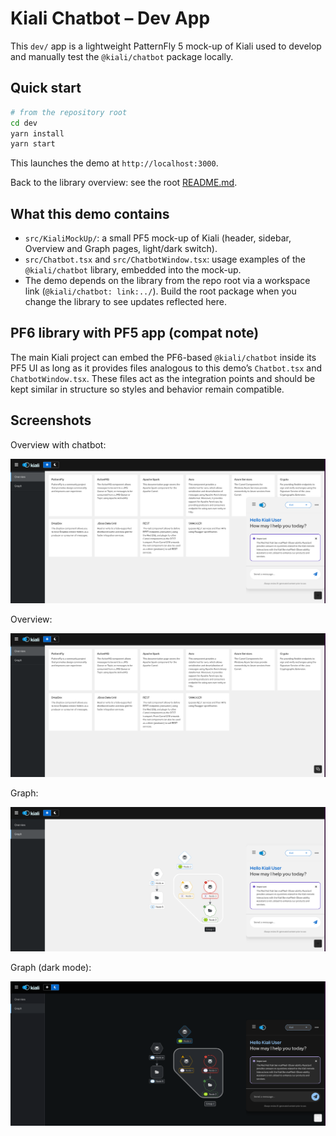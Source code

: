 # Kiali Chatbot – Dev App

This `dev/` app is a lightweight PatternFly 5 mock-up of Kiali used to develop and manually test the `@kiali/chatbot` package locally.

## Quick start

```bash
# from the repository root
cd dev
yarn install
yarn start
```

This launches the demo at `http://localhost:3000`.

Back to the library overview: see the root [README.md](../README.md).

## What this demo contains

- `src/KialiMockUp/`: a small PF5 mock-up of Kiali (header, sidebar, Overview and Graph pages, light/dark switch).
- `src/Chatbot.tsx` and `src/ChatbotWindow.tsx`: usage examples of the `@kiali/chatbot` library, embedded into the mock-up.
- The demo depends on the library from the repo root via a workspace link (`@kiali/chatbot: link:../`). Build the root package when you change the library to see updates reflected here.

## PF6 library with PF5 app (compat note)

The main Kiali project can embed the PF6-based `@kiali/chatbot` inside its PF5 UI as long as it provides files analogous to this demo’s `Chatbot.tsx` and `ChatbotWindow.tsx`. These files act as the integration points and should be kept similar in structure so styles and behavior remain compatible.

## Screenshots

Overview with chatbot:

![Overview with chatbot](./images/overview_chatbot.png)

Overview:

![Overview](./images/overview.png)

Graph:

![Graph](./images/graph.png)

Graph (dark mode):

![Graph – dark mode](./images/graph_dark_mode.png)



